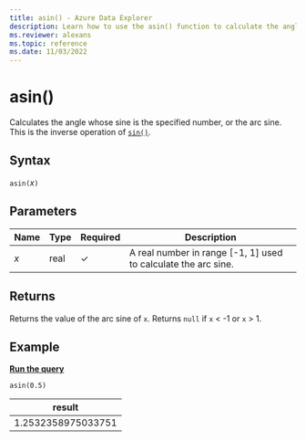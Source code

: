 ```yaml
---
title: asin() - Azure Data Explorer
description: Learn how to use the asin() function to calculate the angle from a sine input.
ms.reviewer: alexans
ms.topic: reference
ms.date: 11/03/2022
---
```

# asin()

Calculates the angle whose sine is the specified number, or the arc sine. This is the inverse operation of [`sin()`](sinfunction.md).

## Syntax

`asin(`*x*`)`

## Parameters

| Name | Type | Required | Description |
|--|--|--|--|
|*x* | real | &check;| A real number in range [-1, 1] used to calculate the arc sine.|

## Returns

Returns the value of the arc sine of `x`. Returns `null` if `x` < -1 or `x` > 1.

## Example

[**Run the query**](https://dataexplorer.azure.com/clusters/help/databases/Samples?query=H4sIAAAAAAAAAysoyswrUShKLS7NKbFNLM7M0zDQszTVBAC0CzxqFwAAAA==)

```kusto
asin(0.5)
```

|result|
|---|
|1.2532358975033751|
